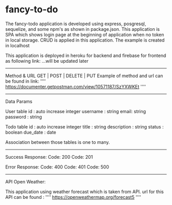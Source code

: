 # fancy-to-do

The fancy-todo application is developed using express, posgresql, sequelize, and some npm's as shown in package.json.
This application is SPA which shows login page at the beginning of application when no token in local storage.
CRUD is applied in this application.
The example is created in localhost

This application is deployed in heroku for backend and firebase for frontend as following link:
...will be updated later

------------
Method & URL 
GET | POST | DELETE | PUT
Example of method and url can be found in link: 
''''
https://documenter.getpostman.com/view/10571187/SzYXWKEt
''''


-----------
Data Params

User table
id : auto increase integer
username : string
email: string
password : string


Todo table
id : auto increase integer
title : string
description : string
status : boolean
due_date : date

Association between those tables is one to many.

-----------
Success Response:
Code: 200 
Code: 201 

Error Response:
Code: 400
Code: 401
Code: 500

----------

API Open Weather:

This application using weather forecast which is taken from API.
url for this API can be found :
''''
https://openweathermap.org/forecast5
''''

